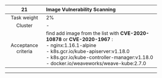 |       **21**        | **Image Vulnerability Scanning**                                                                                                                                                                                                                  |
|:-------------------:|:--------------------------------------------------------------------------------------------------------------------------------------------------------------------------------------------------------------------------------------------------|
|     Task weight     | 2%                                                                                                                                                                                                                                                |
|       Cluster       | -                                                                                                                                                                                                                                                 |
| Acceptance criteria | find  add image  from the list with **CVE-2020-10878** or **CVE-2020-1967** :  <br/>- nginx:1.16.1-alpine <br/>- k8s.gcr.io/kube-apiserver:v1.18.0 <br/>- k8s.gcr.io/kube-controller-manager:v1.18.0 <br/>- docker.io/weaveworks/weave-kube:2.7.0 |
---